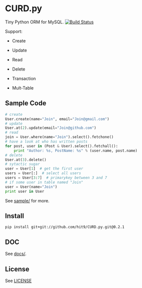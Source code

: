 CURD.py
=======

Tiny Python ORM for MySQL. 
[![Build Status](https://travis-ci.org/hit9/CURD.py.png?branch=dev)](https://travis-ci.org/hit9/CURD.py)

Support:

- Create

- Update

- Read

- Delete

- Transaction

- Mult-Table

Sample Code
-----------

```python
# create
User.create(name="Join", email="Join@gmail.com")
# update
User.at(2).update(email="Join@github.com")
# read
join = User.where(name="Join").select().fetchone()
# have a look at who has written posts
for post, user in (Post & User).select().fetchall():
    print "Author: %s, PostName: %s" % (user.name, post.name)
# delete
User.at(3).delete()
# sytactic sugar
user = User[1]  # get the first user
users = User[:]  # select all users
users = User[3:7]  # primarykey between 3 and 7
# if some user in table named "Join"
user = User(name="Join")
print user in User
```

See [sample/](https://github.com/hit9/CURD.py/tree/master/sample) for more.

Install
-------

    pip install git+git://github.com/hit9/CURD.py.git@0.2.1

DOC
---

See [docs/](https://github.com/hit9/CURD.py/tree/master/docs).

License
-------

See [LICENSE](https://github.com/hit9/CURD.py/blob/master/LICENSE)
